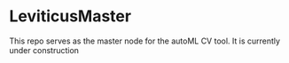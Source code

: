 # LeviticusMaster
This repo serves as the master node for the autoML CV tool. It is currently under construction

